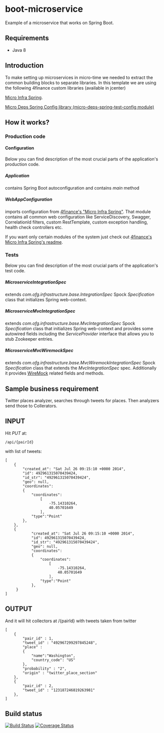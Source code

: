 boot-microservice
=======================

Example of a microservice that works on Spring Boot.

## Requirements

* Java 8

## Introduction

To make setting up microservices in micro-time we needed to extract the common building blocks to separate libraries.
In this template we are using the following 4finance custom libraries (available in jcenter)

[Micro Infra Spring](https://github.com/4finance/micro-infra-spring). 

[Micro Deps Spring Config library (micro-deps-spring-test-config module)](https://github.com/4finance/micro-deps-spring-config#micro-deps-spring-test-config)

## How it works?

### Production code

#### Configuration

Below you can find description of the most crucial parts of the application's production code.

##### Application 

contains Spring Boot autoconfiguration and contains *main* method

##### WebAppConfiguration

imports configuration from [4finance's "Micro Infra Spring"](https://github.com/4finance/micro-infra-spring). That module contains all common web configuration like
ServiceDiscovery, Swagger, CorrelationId filters, custom RestTemplate, custom exception handling, health check controllers etc.

If you want only certain modules of the system just check out [4finance's Micro Infra Spring's readme](https://github.com/4finance/micro-infra-spring).

### Tests

Below you can find description of the most crucial parts of the application's test code. 

##### MicroserviceIntegrationSpec

extends *com.ofg.infrastructure.base.IntegrationSpec* Spock *Specification* class that initializes Spring web-context. 

##### MicroserviceMvcIntegrationSpec

extends *com.ofg.infrastructure.base.MvcIntegrationSpec* Spock *Specification* class that initializes Spring web-context and provides some autowired fields including the
*ServiceProvider* interface that allows you to stub Zookeeper entries.

##### MicroserviceMvcWiremockSpec

extends *com.ofg.infrastructure.base.MvcWiremockIntegrationSpec* Spock *Specification* class that extends the *MvcIntegrationSpec* spec. Additionally it provides 
[WireMock](http://wiremock.org/) related fields and methods.



## Sample business requirement
Twitter places analyzer, searches through tweets for places. Then analyzers send those to Collerators.

INPUT
-----------------

Hit *PUT* at: 

```
/api/{pairId}
```

with list of tweets:

```
[
    {
        "created_at": "Sat Jul 26 09:15:10 +0000 2014",
        "id": 492961315070439424,
        "id_str": "492961315070439424",
        "geo": null,
        "coordinates":
        {
            "coordinates":
                [
                    -75.14310264,
                    40.05701649
                ],
            "type":"Point"
        },
    },
    {
            "created_at": "Sat Jul 26 09:15:10 +0000 2014",
            "id": 492961315070439424,
            "id_str": "492961315070439424",
            "geo": null,
            "coordinates":
            {
                "coordinates":
                    [
                        -75.14310264,
                        40.05701649
                    ],
                "type":"Point"
            },
     }
]
```

OUTPUT
-----------------

And it will hit collectors at /{pairId} with tweets taken from twitter

```
[
    {
        "pair_id" : 1,
        "tweet_id" : "492967299297845248",
        "place" :
        {
            "name":"Washington",
            "country_code": "US"
        },
        "probability" : "2",
        "origin" : "twitter_place_section"
    },
    {
        "pair_id" : 2,
        "tweet_id" : "123187246819263981"
    },
]
```

## Build status
[![Build Status](https://travis-ci.org/4finance/boot-microservice.svg?branch=master)](https://travis-ci.org/4finance/boot-microservice) [![Coverage Status](http://img.shields.io/coveralls/4finance/boot-microservice/master.svg)](https://coveralls.io/r/4finance/boot-microservice)

